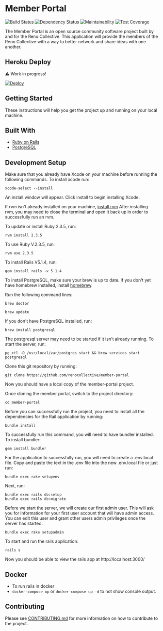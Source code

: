 # Member Portal

[![Build Status](https://travis-ci.org/renocollective/member-portal.svg?branch=master)](https://travis-ci.org/renocollective/member-portal) [![Dependency Status](https://gemnasium.com/badges/github.com/renocollective/member-portal.svg)](https://gemnasium.com/github.com/renocollective/member-portal) [![Maintainability](https://api.codeclimate.com/v1/badges/d9cc45b50be4caa86a17/maintainability)](https://codeclimate.com/github/renocollective/member-portal/maintainability) [![Test Coverage](https://api.codeclimate.com/v1/badges/d9cc45b50be4caa86a17/test_coverage)](https://codeclimate.com/github/renocollective/member-portal/test_coverage)

The Member Portal is an open source community software project built by and for the Reno Collective. This application will provide the members of the Reno Collective with a way to better network and share ideas with one another.

## Heroku Deploy
:warning: Work in progress!

[![Deploy](https://www.herokucdn.com/deploy/button.svg)](https://heroku.com/deploy)


## Getting Started

These instructions will help you get the project up and running on your local machine.

## Built With
* [Ruby on Rails](https://github.com/rails/rails)
* [PostgreSQL](http://www.postgresql.org/)

## Development Setup

Make sure that you already have Xcode on your machine before running the following commands. To install xcode run:
```shell
xcode-select --install
```
An install window will appear. Click install to begin installing Xcode.

If rvm isn't already installed on your machine, [install rvm](https://rvm.io/rvm/install)
After installing rvm, you may need to close the terminal and open it back up in order to successfully run an rvm.

To update or install Ruby 2.3.5, run:
```shell
rvm install 2.3.5
```

To use Ruby V.2.3.5, run:
```shell
rvm use 2.3.5
```

To install Rails V5.1.4, run:
```shell
gem install rails -v 5.1.4
```

To install PostgreSQL, make sure your brew is up to date. If you don't yet have homebrew installed, install [homebrew](https://brew.sh/).

Run the following command lines:
```shell
brew doctor
```
```shell
brew update
```

If you don't have PostgreSQL installed, run:
```shell
brew install postgresql
```

The postgresql server may need to be started if it isn't already running. To start the server,
run:
```shell
pg_ctl -D /usr/local/var/postgres start && brew services start postgresql
```

Clone this git repository by running:
```shell
git clone https://github.com/renocollective/member-portal
```
Now you should have a local copy of the member-portal project.

Once cloning the member portal, switch to the project directory:
```shell
cd member-portal
```
Before you can successfully run the project, you need to install all the dependencies for the Rail application by running:
```shell
bundle install
```
To successfully run this command, you will need to have bundler installed. To install bundler:
```shell
gem install bundler
```

For the application to successfully run, you will need to create a .env.local file. Copy and paste the text in the .env file into the new .env.local file or just run:

```shell
bundle exec rake setupenv
```

Next, run:
```shell
bundle exec rails db:setup
bundle exec rails db:migrate
```

Before we start the server, we will create our first admin user. This will ask you for information for your first user account that will have admin access. You can edit this user and grant other users admin privileges once the server has started.
```shell
bundle exec rake setupadmin
```

To start and run the rails application:
```shell
rails s
```
Now you should be able to view the rails app at http://localhost:3000/

## Docker

* To run rails in docker
* ```docker-compose up``` or ```docker-compose up -d``` to not show console output.

## Contributing

Please see [CONTRIBUTING.md](https://github.com/renocollective/member-portal/blob/master/CONTRIBUTING.md) for more information on how to contribute to the project.
